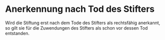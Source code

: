 # Anerkennung nach Tod des Stifters

Wird die Stiftung erst nach dem Tode des Stifters als rechtsfähig anerkannt, so gilt sie für die Zuwendungen des Stifters als schon vor dessen Tod entstanden.
